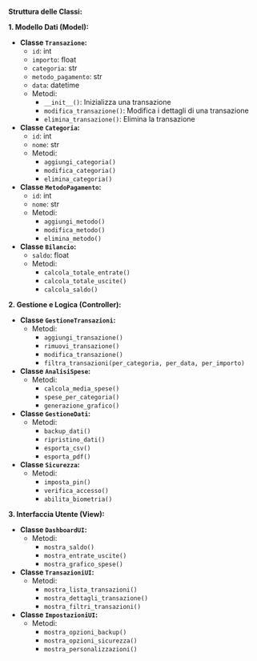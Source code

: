 **Struttura delle Classi:**

**1. Modello Dati (Model):**

* **Classe `Transazione`:**
    * `id`: int
    * `importo`: float
    * `categoria`: str
    * `metodo_pagamento`: str
    * `data`: datetime
    * Metodi:
        * `__init__()`: Inizializza una transazione
        * `modifica_transazione()`: Modifica i dettagli di una transazione
        * `elimina_transazione()`: Elimina la transazione
* **Classe `Categoria`:**
    * `id`: int
    * `nome`: str
    * Metodi:
        * `aggiungi_categoria()`
        * `modifica_categoria()`
        * `elimina_categoria()`
* **Classe `MetodoPagamento`:**
    * `id`: int
    * `nome`: str
    * Metodi:
        * `aggiungi_metodo()`
        * `modifica_metodo()`
        * `elimina_metodo()`
* **Classe `Bilancio`:**
    * `saldo`: float
    * Metodi:
        * `calcola_totale_entrate()`
        * `calcola_totale_uscite()`
        * `calcola_saldo()`

**2. Gestione e Logica (Controller):**

* **Classe `GestioneTransazioni`:**
    * Metodi:
        * `aggiungi_transazione()`
        * `rimuovi_transazione()`
        * `modifica_transazione()`
        * `filtra_transazioni(per_categoria, per_data, per_importo)`
* **Classe `AnalisiSpese`:**
    * Metodi:
        * `calcola_media_spese()`
        * `spese_per_categoria()`
        * `generazione_grafico()`
* **Classe `GestioneDati`:**
    * Metodi:
        * `backup_dati()`
        * `ripristino_dati()`
        * `esporta_csv()`
        * `esporta_pdf()`
* **Classe `Sicurezza`:**
    * Metodi:
        * `imposta_pin()`
        * `verifica_accesso()`
        * `abilita_biometria()`

**3. Interfaccia Utente (View):**

* **Classe `DashboardUI`:**
    * Metodi:
        * `mostra_saldo()`
        * `mostra_entrate_uscite()`
        * `mostra_grafico_spese()`
* **Classe `TransazioniUI`:**
    * Metodi:
        * `mostra_lista_transazioni()`
        * `mostra_dettagli_transazione()`
        * `mostra_filtri_transazioni()`
* **Classe `ImpostazioniUI`:**
    * Metodi:
        * `mostra_opzioni_backup()`
        * `mostra_opzioni_sicurezza()`
        * `mostra_personalizzazioni()`

